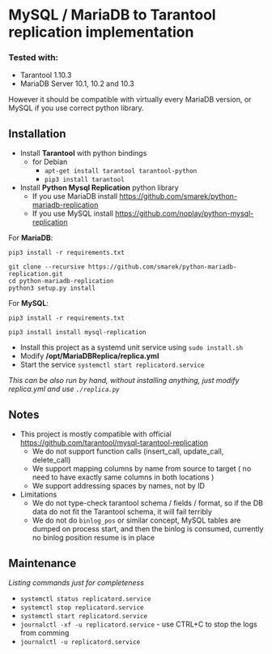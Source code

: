 # MySQL / MariaDB to Tarantool replication implementation

### Tested with:

  - Tarantool 1.10.3
  - MariaDB Server 10.1, 10.2 and 10.3

However it should be compatible with virtually every MariaDB version, or MySQL if you use correct python library.

## Installation

  - Install **Tarantool** with python bindings
    - for Debian
      - `apt-get install tarantool tarantool-python`
      - `pip3 install tarantool`
  - Install **Python Mysql Replication** python library
    - If you use MariaDB install https://github.com/smarek/python-mariadb-replication
    - If you use MySQL install https://github.com/noplay/python-mysql-replication

For **MariaDB**:

```
pip3 install -r requirements.txt

git clone --recursive https://github.com/smarek/python-mariadb-replication.git
cd python-mariadb-replication
python3 setup.py install
```

For **MySQL**:

```
pip3 install -r requirements.txt

pip3 install install mysql-replication
```

  - Install this project as a systemd unit service using `sudo install.sh`
  - Modify **/opt/MariaDBReplica/replica.yml**
  - Start the service `systemctl start replicatord.service`

*This can be also run by hand, without installing anything, just modify replica.yml and use `./replica.py`*

## Notes

  - This project is mostly compatible with official https://github.com/tarantool/mysql-tarantool-replication
    - We do not support function calls (insert_call, update_call, delete_call)
    - We support mapping columns by name from source to target ( no need to have exactly same columns in both locations )
    - We support addressing spaces by names, not by ID
  - Limitations
    - We do not type-check tarantool schema / fields / format, so if the DB data do not fit the Tarantool schema, it will fail terribly
    - We do not do `binlog_pos` or similar concept, MySQL tables are dumped on process start, and then the binlog is consumed, currently no binlog position resume is in place    

## Maintenance
*Listing commands just for completeness*

  - `systemctl status replicatord.service`
  - `systemctl stop replicatord.service`
  - `systemctl start replicatord.service`
  - `journalctl -xf -u replicatord.service` - use CTRL+C to stop the logs from comming
  - `journalctl -u replicatord.service`

